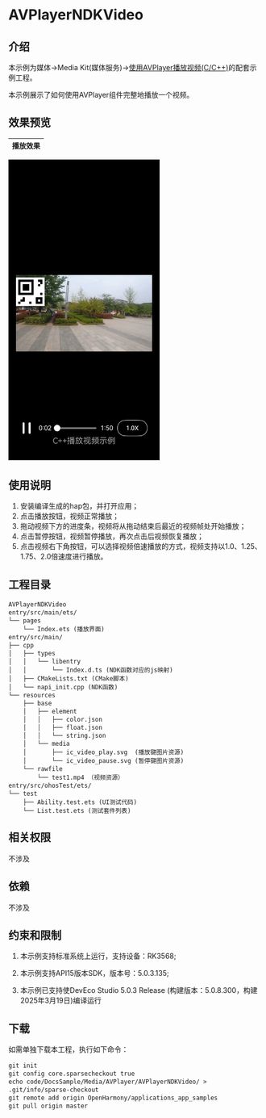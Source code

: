 # AVPlayerNDKVideo

## 介绍

本示例为媒体->Media Kit(媒体服务)->[使用AVPlayer播放视频(C/C++)](https://gitee.com/openharmony/docs/blob/master/zh-cn/application-dev/media/media/using-ndk-avplayer-for-video-playback.md)的配套示例工程。 

本示例展示了如何使用AVPlayer组件完整地播放一个视频。

## 效果预览

| 播放效果                                      | 
| -------------------------------------------- | 
<img src="./screenshots/AVPlayerNDKVideo.jpeg" width="300" />

## 使用说明

1. 安装编译生成的hap包，并打开应用；
2. 点击播放按钮，视频正常播放；
3. 拖动视频下方的进度条，视频将从拖动结束后最近的视频帧处开始播放；
4. 点击暂停按钮，视频暂停播放，再次点击后视频恢复播放；
5. 点击视频右下角按钮，可以选择视频倍速播放的方式，视频支持以1.0、1.25、1.75、2.0倍速度进行播放。

## 工程目录

```
AVPlayerNDKVideo
entry/src/main/ets/
└── pages
    └── Index.ets (播放界面)
entry/src/main/
├── cpp
│   ├── types
│   │   └── libentry
│   │       └── Index.d.ts (NDK函数对应的js映射)
│   ├── CMakeLists.txt (CMake脚本)
│   └── napi_init.cpp (NDK函数)
└── resources
    ├── base
    │   ├── element
    │   │   ├── color.json
    │   │   ├── float.json
    │   │   └── string.json
    │   └── media
    │       ├── ic_video_play.svg  (播放键图片资源)
    │       └── ic_video_pause.svg (暂停键图片资源)
    └── rawfile
        └── test1.mp4 （视频资源）
entry/src/ohosTest/ets/
└── test
    ├── Ability.test.ets (UI测试代码)
    └── List.test.ets (测试套件列表)
```

## 相关权限

不涉及

## 依赖

不涉及

## 约束和限制

1. 本示例支持标准系统上运行，支持设备：RK3568;

2. 本示例支持API15版本SDK，版本号：5.0.3.135;
   
3. 本示例已支持使DevEco Studio 5.0.3 Release (构建版本：5.0.8.300，构建 2025年3月19日)编译运行

## 下载

如需单独下载本工程，执行如下命令：

```
git init
git config core.sparsecheckout true
echo code/DocsSample/Media/AVPlayer/AVPlayerNDKVideo/ > .git/info/sparse-checkout
git remote add origin OpenHarmony/applications_app_samples
git pull origin master
```
